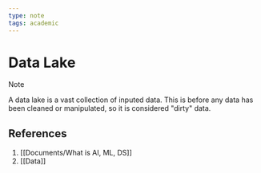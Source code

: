 ```yaml
---
type: note
tags: academic
---
```

# Data Lake

> [!note] 
> A data lake is a vast collection of inputed data. This is before any data has been cleaned or manipulated, so it is considered "dirty" data.

## References
1. [[Documents/What is AI, ML, DS]]
2. [[Data]]